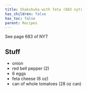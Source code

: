```yaml
---
title: Shakshuka with feta (683 nyt)
has_children: false
has_toc: false
parent: Recipes
---
```


See page 683 of NYT

## Stuff
-   onion
-   red bell pepper (2)
-   6 eggs
-   feta cheese (6 oz)
-   can of whole tomatoes (28 oz can)